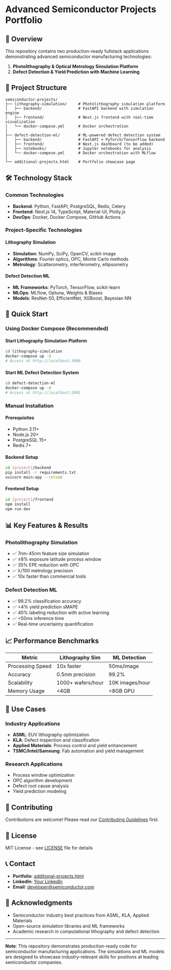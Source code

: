 # Advanced Semiconductor Projects Portfolio

## 🚀 Overview
This repository contains two production-ready fullstack applications demonstrating advanced semiconductor manufacturing technologies:

1. **Photolithography & Optical Metrology Simulation Platform**
2. **Defect Detection & Yield Prediction with Machine Learning**

## 📁 Project Structure
```
semiconductor-projects/
├── lithography-simulation/     # Photolithography simulation platform
│   ├── backend/                # FastAPI backend with simulation engine
│   ├── frontend/               # Next.js frontend with real-time visualization
│   └── docker-compose.yml      # Docker orchestration
│
├── defect-detection-ml/        # ML-powered defect detection system
│   ├── backend/                # FastAPI + PyTorch/TensorFlow backend
│   ├── frontend/               # Next.js dashboard (to be added)
│   ├── notebooks/              # Jupyter notebooks for analysis
│   └── docker-compose.yml      # Docker orchestration with MLflow
│
└── additional-projects.html    # Portfolio showcase page
```

## 🛠️ Technology Stack

### Common Technologies
- **Backend**: Python, FastAPI, PostgreSQL, Redis, Celery
- **Frontend**: Next.js 14, TypeScript, Material-UI, Plotly.js
- **DevOps**: Docker, Docker Compose, GitHub Actions

### Project-Specific Technologies

#### Lithography Simulation
- **Simulation**: NumPy, SciPy, OpenCV, scikit-image
- **Algorithms**: Fourier optics, OPC, Monte Carlo methods
- **Metrology**: Scatterometry, interferometry, ellipsometry

#### Defect Detection ML
- **ML Frameworks**: PyTorch, TensorFlow, scikit-learn
- **MLOps**: MLflow, Optuna, Weights & Biases
- **Models**: ResNet-50, EfficientNet, XGBoost, Bayesian NN

## 🚀 Quick Start

### Using Docker Compose (Recommended)

#### Start Lithography Simulation Platform
```bash
cd lithography-simulation
docker-compose up -d
# Access at http://localhost:3000
```

#### Start ML Defect Detection System
```bash
cd defect-detection-ml
docker-compose up -d
# Access at http://localhost:3001
```

### Manual Installation

#### Prerequisites
- Python 3.11+
- Node.js 20+
- PostgreSQL 15+
- Redis 7+

#### Backend Setup
```bash
cd [project]/backend
pip install -r requirements.txt
uvicorn main:app --reload
```

#### Frontend Setup
```bash
cd [project]/frontend
npm install
npm run dev
```

## 📊 Key Features & Results

### Photolithography Simulation
- ✅ 7nm-45nm feature size simulation
- ✅ ±8% exposure latitude process window
- ✅ 35% EPE reduction with OPC
- ✅ λ/100 metrology precision
- ✅ 10x faster than commercial tools

### Defect Detection ML
- ✅ 99.2% classification accuracy
- ✅ <4% yield prediction sMAPE
- ✅ 40% labeling reduction with active learning
- ✅ <50ms inference time
- ✅ Real-time uncertainty quantification

## 📈 Performance Benchmarks

| Metric | Lithography Sim | ML Detection |
|--------|----------------|--------------|
| Processing Speed | 10x faster | 50ms/image |
| Accuracy | 0.5nm precision | 99.2% |
| Scalability | 1000+ wafers/hour | 10K images/hour |
| Memory Usage | <4GB | <8GB GPU |

## 🔬 Use Cases

### Industry Applications
- **ASML**: EUV lithography optimization
- **KLA**: Defect inspection and classification
- **Applied Materials**: Process control and yield enhancement
- **TSMC/Intel/Samsung**: Fab automation and yield management

### Research Applications
- Process window optimization
- OPC algorithm development
- Defect root cause analysis
- Yield prediction modeling

## 🤝 Contributing
Contributions are welcome! Please read our [Contributing Guidelines](CONTRIBUTING.md) first.

## 📄 License
MIT License - see [LICENSE](LICENSE) file for details

## 📞 Contact
- **Portfolio**: [additional-projects.html](additional-projects.html)
- **LinkedIn**: [Your LinkedIn](https://linkedin.com/in/yourprofile)
- **Email**: developer@semiconductor.com

## 🙏 Acknowledgments
- Semiconductor industry best practices from ASML, KLA, Applied Materials
- Open-source simulation libraries and ML frameworks
- Academic research in computational lithography and defect detection

---

**Note**: This repository demonstrates production-ready code for semiconductor manufacturing applications. The simulations and ML models are designed to showcase industry-relevant skills for positions at leading semiconductor companies.